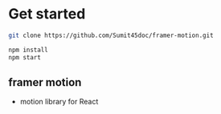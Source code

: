 # Get started
```bash
git clone https://github.com/Sumit45doc/framer-motion.git
```

```bash
npm install
npm start
```

## framer motion
- motion library for React
